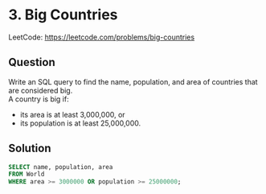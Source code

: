 # 3. Big Countries

LeetCode: https://leetcode.com/problems/big-countries

## Question

Write an SQL query to find the name, population, and area of countries that are considered big.  
A country is big if:
- its area is at least 3,000,000, or
- its population is at least 25,000,000.

## Solution

```sql
SELECT name, population, area
FROM World
WHERE area >= 3000000 OR population >= 25000000;
